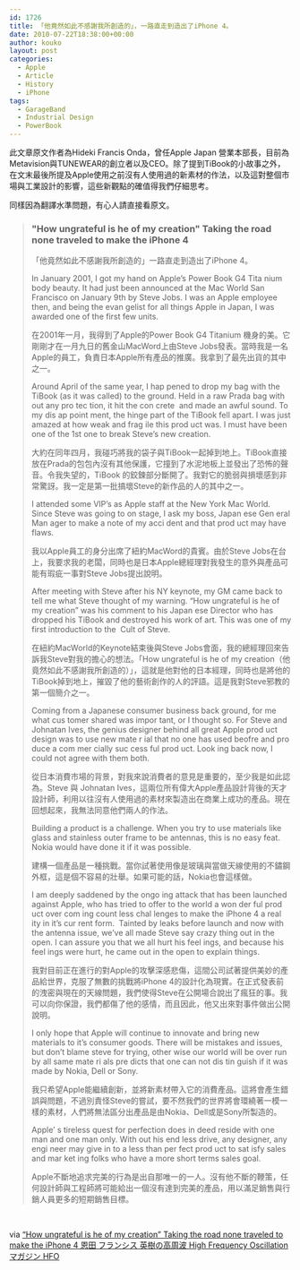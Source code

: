 ```yaml
---
id: 1726
title: 「他竟然如此不感謝我所創造的」，一路直走到造出了iPhone 4。
date: 2010-07-22T18:38:00+00:00
author: kouko
layout: post
categories:
  - Apple
  - Article
  - History
  - iPhone
tags:
  - GarageBand
  - Industrial Design
  - PowerBook
---
```

此文章原文作者為Hideki Francis Onda，曾任Apple Japan 營業本部長，目前為Metavision與TUNEWEAR的創立者以及CEO。除了提到TiBook的小故事之外，在文末最後所提及Apple使用之前沒有人使用過的新素材的作法，以及這對整個市場與工業設計的影響，這些新觀點的確值得我們仔細思考。

同樣因為翻譯水準問題，有心人請直接看原文。

> ### "How ungrateful is he of my creation" Taking the road none traveled to make the iPhone 4
>  「他竟然如此不感謝我所創造的」一路直走到造出了iPhone 4。
>
> In January 2001, I got my hand on Apple’s Power Book G4 Tita nium body beauty. It had just been announced at the Mac World San Francisco on January 9th by Steve Jobs. I was an Apple employee then, and being the evan ge­list for all things Apple in Japan, I was awarded one of the first few units.
>
> 在2001年一月，我得到了Apple的Power Book G4 Titanium 機身的美。它剛剛才在一月九日的舊金山MacWord上由Steve Jobs發表。當時我是一名Apple的員工，負責日本Apple所有產品的推廣。我拿到了最先出貨的其中之一。
>
> Around April of the same year, I hap pened to drop my bag with the TiBook (as it was called) to the ground. Held in a raw Prada bag with out any pro tec tion, it hit the con crete  and made an awful sound. To my dis ap point ment, the hinge part of the TiBook fell apart. I was just amazed at how weak and frag ile this prod uct was. I must have been one of the 1st one to break Steve’s new creation.
>
> 大約在同年四月，我碰巧將我的袋子與TiBook一起掉到地上。TiBook直接放在Prada的包包內沒有其他保護，它撞到了水泥地板上並發出了恐怖的聲音。令我失望的，TiBook 的鉸鍊部分斷開了。我對它的脆弱與損壞感到非常驚訝。我一定是第一批搞壞Steve的新作品的人的其中之一。
>
> I attended some VIP’s as Apple staff at the New York Mac World. Since Steve was going to on stage, I ask my boss, Japan ese Gen eral Man ager to make a note of my acci dent and that prod uct may have flaws.
>
> 我以Apple員工的身分出席了紐約MacWord的貴賓。由於Steve Jobs在台上，我要求我的老闆，同時也是日本Apple總經理對我發生的意外與產品可能有瑕疵一事對Steve Jobs提出說明。
>
> After meeting with Steve after his NY keynote, my GM came back to tell me what Steve thought of my warning. “How ungrateful is he of my creation” was his comment to his Japan ese Director who has dropped his TiBook and destroyed his work of art. This was one of my first introduction to the  Cult of Steve.
>
> 在紐約MacWorld的Keynote結束後與Steve Jobs會面，我的總經理回來告訴我Steve對我的擔心的想法。「How ungrateful is he of my creation﻿（他竟然如此不感謝我所創造的）」，這就是他對他的日本經理，同時也是將他的TiBook掉到地上，摧毀了他的藝術創作的人的評語。這是我對Steve邪教的第一個簡介之一。
>
> Coming from a Japanese consumer business back ground, for me what cus tomer shared was impor tant, or I thought so. For Steve and Johnatan Ives, the genius designer behind all great Apple prod uct design was to use new mate r ial that no one has used beofre and pro duce a com mer cially suc cess ful prod uct. Look ing back now, I could not agree with them both.
>
> 從日本消費市場的背景，對我來說消費者的意見是重要的，至少我是如此認為。Steve 與 Johnatan Ives，這兩位所有偉大Apple產品設計背後的天才設計師，利用以往沒有人使用過的素材來製造出在商業上成功的產品。現在回想起來，我無法同意他們兩人的作法。 
>
> Building a product is a challenge. When you try to use materials like glass and stainless outer frame to be antennas, this is no easy feat. Nokia would have done it if it was possible.
>
> 建構一個產品是一種挑戰。當你試著使用像是玻璃與當做天線使用的不鏽鋼外框，這是個不容易的壯舉。如果可能的話，Nokia也會這樣做。
>
> I am deeply saddened by the ongo ing attack that has been launched against Apple, who has tried to offer to the world a won der ful prod uct over com ing count less chal lenges to make the iPhone 4 a real ity in it’s cur rent form.  Tainted by leaks before launch and now with the antenna issue, we’ve all made Steve say crazy thing out in the open. I can assure you that we all hurt his feel ings, and because his feel ings were hurt, he came out in the open to explain things.
>
> 我對目前正在進行的對Apple的攻擊深感悲傷，這間公司試著提供美妙的產品給世界，克服了無數的挑戰將iPhone 4的設計化為現實。在正式發表前的洩密與現在的天線問題，我們使得Steve在公開場合說出了瘋狂的事。我可以向你保證，我們都傷了他的感情，而且因此，他又出來對事件做出公開說明。
>
> I only hope that Apple will continue to innovate and bring new materials to it’s consumer goods. There will be mistakes and issues, but don’t blame steve for trying, other wise our world will be over run by all same mate ri als pre dicts that one can not dis tin guish if it was made by Nokia, Dell or Sony.
>
> 我只希望Apple能繼續創新，並將新素材帶入它的消費產品。這將會產生錯誤與問題，不過別責怪Steve的嘗試，要不然我們的世界將會環繞著一模一樣的素材，人們將無法區分出產品是由Nokia、Dell或是Sony所製造的。
>
> Apple’ s tireless quest for perfection does in deed reside with one man and one man only. With out his end less drive, any designer, any engi neer may give in to a less than per fect prod uct to sat isfy sales and mar ket ing folks who have a more short terms sales goal.
>
> Apple不斷地追求完美的行為是出自那唯一的一人。沒有他不斷的鞭策，任何設計師與工程師將可能給出一個沒有達到完美的產品，用以滿足銷售與行銷人員更多的短期銷售目標。

 

via [“How ungrateful is he of my creation” Taking the road none traveled to make the iPhone 4 恩田 フランシス 英樹の高周波 High Frequency Oscillation マガジン HFO﻿](http://hfo.jp/2010/07/22/how-ungrateful-is-he-of-my-creation-taking-the-road-none-traveled-to-make-the-iphone-4/)

 
